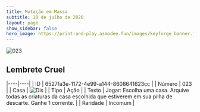 ```yaml
---
title: Mutação em Massa
subtitle: 10 de julho de 2020
layout: page
show_sidebar: false
hero_image: https://print-and-play.asmodee.fun/images/keyforge_banner.jpg
---
```


![023](https://cdn.keyforgegame.com/media/card_front/pt/479_023_3W4J2VQ8873R_pt.png)

## Lembrete Cruel

|----|----|
| ID | 6527fa3e-1172-4e99-a144-8608641623cc |
| Número | 023 |
| Casa | ![Dis](https://archonarcana.com/images/thumb/e/e8/Dis.png/22px-Dis.png "Dis") |
| Tipo | Ação |
| Texto | Jogar: Escolha uma casa. Arquive todas as criaturas da casa escolhida que estiverem em sua pilha de descarte. Ganhe 1 corrente. |
| Raridade | Incomum |
